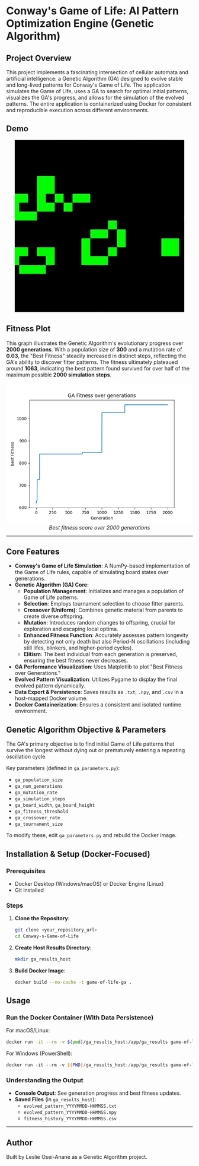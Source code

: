 # Conway's Game of Life: AI Pattern Optimization Engine (Genetic Algorithm)

## Project Overview

This project implements a fascinating intersection of cellular automata and artificial intelligence: a Genetic Algorithm (GA) designed to evolve stable and long-lived patterns for Conway's Game of Life. The application simulates the Game of Life, uses a GA to search for optimal initial patterns, visualizes the GA's progress, and allows for the simulation of the evolved patterns. The entire application is containerized using Docker for consistent and reproducible execution across different environments.

## Demo

<p align="center">
  <img src="media/demo.gif" alt="GUI Demo">
</p>

## Fitness Plot 

This graph illustrates the Genetic Algorithm's evolutionary progress over **2000 generations**. With a population size of **300** and a mutation rate of **0.03**, the "Best Fitness" steadily increased in distinct steps, reflecting the GA's ability to discover fitter patterns. The fitness ultimately plateaued around **1063**, indicating the best pattern found survived for over half of the maximum possible **2000 simulation steps**.

<p align="center">
    <img src="media/fitness.png  " width="600"/>
    <br>
    <i>Best fitness score over 2000 generations</i>
</p>


---
 
## Core Features

- **Conway's Game of Life Simulation**: A NumPy-based implementation of the Game of Life rules, capable of simulating board states over generations.
- **Genetic Algorithm (GA) Core**:
  - **Population Management**: Initializes and manages a population of Game of Life patterns.
  - **Selection**: Employs tournament selection to choose fitter parents.
  - **Crossover (Uniform)**: Combines genetic material from parents to create diverse offspring.
  - **Mutation**: Introduces random changes to offspring, crucial for exploration and escaping local optima.
  - **Enhanced Fitness Function**: Accurately assesses pattern longevity by detecting not only death but also Period-N oscillations (including still lifes, blinkers, and higher-period cycles).
  - **Elitism**: The best individual from each generation is preserved, ensuring the best fitness never decreases.
- **GA Performance Visualization**: Uses Matplotlib to plot "Best Fitness over Generations."
- **Evolved Pattern Visualization**: Utilizes Pygame to display the final evolved pattern dynamically.
- **Data Export & Persistence**: Saves results as `.txt`, `.npy`, and `.csv` in a host-mapped Docker volume.
- **Docker Containerization**: Ensures a consistent and isolated runtime environment.

## Genetic Algorithm Objective & Parameters

The GA's primary objective is to find initial Game of Life patterns that survive the longest without dying out or prematurely entering a repeating oscillation cycle.

Key parameters (defined in `ga_parameters.py`):

- `ga_population_size`
- `ga_num_generations`
- `ga_mutation_rate`
- `ga_simulation_steps`
- `ga_board_width`, `ga_board_height`
- `ga_fitness_threshold`
- `ga_crossover_rate`
- `ga_tournament_size`

To modify these, edit `ga_parameters.py` and rebuild the Docker image.

## Installation & Setup (Docker-Focused)

### Prerequisites

- Docker Desktop (Windows/macOS) or Docker Engine (Linux)
- Git installed

### Steps

1. **Clone the Repository**:
   ```bash
   git clone <your_repository_url>
   cd Conway-s-Game-of-Life
   ```

2. **Create Host Results Directory**:
   ```bash
   mkdir ga_results_host
   ```

3. **Build Docker Image**:
   ```bash
   docker build --no-cache -t game-of-life-ga .
   ```

## Usage

### Run the Docker Container (With Data Persistence)

For macOS/Linux:
```bash
docker run -it --rm -v $(pwd)/ga_results_host:/app/ga_results game-of-life-ga
```

For Windows (PowerShell):
```powershell
docker run -it --rm -v ${PWD}/ga_results_host:/app/ga_results game-of-life-ga
```

### Understanding the Output

- **Console Output**: See generation progress and best fitness updates.
- **Saved Files** (in `ga_results_host`):
  - `evolved_pattern_YYYYMMDD-HHMMSS.txt`
  - `evolved_pattern_YYYYMMDD-HHMMSS.npy`
  - `fitness_history_YYYYMMDD-HHMMSS.csv`



---


##  Author

Built by Leslie Osei-Anane as a Genetic Algorithm project.
